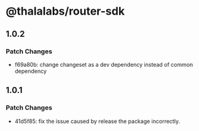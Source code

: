 # @thalalabs/router-sdk

## 1.0.2

### Patch Changes

- f69a80b: change changeset as a dev dependency instead of common dependency

## 1.0.1

### Patch Changes

- 41d5f85: fix the issue caused by release the package incorrectly.
